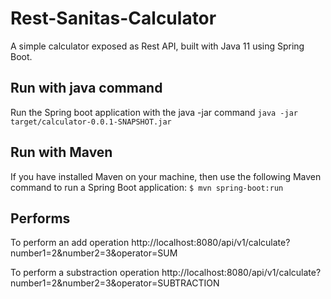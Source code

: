 # Rest-Sanitas-Calculator
A simple calculator exposed as Rest API, built with Java 11 using Spring Boot.

## Run with java command
Run the Spring boot application with the java -jar command
```java -jar target/calculator-0.0.1-SNAPSHOT.jar```

## Run with Maven
If you have installed Maven on your machine, then use the following Maven command to run a Spring Boot application:
```$ mvn spring-boot:run```

## Performs

To perform an add operation
http://localhost:8080/api/v1/calculate?number1=2&number2=3&operator=SUM

To perform a substraction operation
http://localhost:8080/api/v1/calculate?number1=2&number2=3&operator=SUBTRACTION

